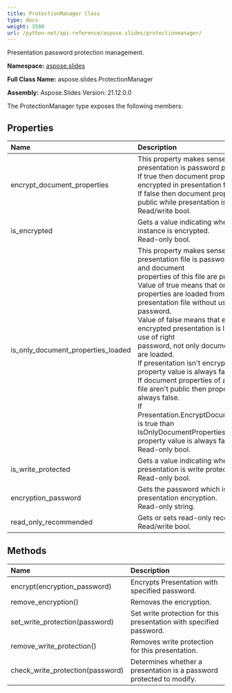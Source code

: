 ```yaml
---
title: ProtectionManager Class
type: docs
weight: 3500
url: /python-net/api-reference/aspose.slides/protectionmanager/
---
```


Presentation password protection management.

**Namespace:** [aspose.slides](/slides/python-net/api-reference/aspose.slides/)

**Full Class Name:** aspose.slides.ProtectionManager

**Assembly:**  Aspose.Slides Version: 21.12.0.0

The ProtectionManager type exposes the following members:
## **Properties**
|**Name**|**Description**|
| :- | :- |
|encrypt_document_properties|This property makes sense, if presentation is password protected.<br/>            If true then document properties is encrypted in presentation file.<br/>            If false then document properties is public while presentation is encrypted.<br/>            Read/write bool.|
|is_encrypted|Gets a value indicating whether this instance is encrypted.<br/>            Read-only bool.|
|is_only_document_properties_loaded|This property makes sense, if presentation file is password protected and document <br/>            properties of this file are public.<br/>            Value of true means that only document properties are loaded from an encrypted <br/>            presentation file without use of password.<br/>            Value of false means that entire encrypted presentation is loaded with use of right <br/>            password, not only document properties are loaded.<br/>            If presentation isn't encrypted then property value is always false.<br/>            If document properties of an encrypted file aren't public then property value is always false.<br/>            If Presentation.EncryptDocumentProperties is true than IsOnlyDocumentPropertiesLoaded <br/>            property value is always false.<br/>            Read-only bool.|
|is_write_protected|Gets a value indicating whether this presentation is write protected.<br/>            Read-only bool.|
|encryption_password|Gets the password which is used for presentation encryption.<br/>            Read-only string.|
|read_only_recommended|Gets or sets read-only recommendation.<br/>            Read/write bool.|
## **Methods**
|**Name**|**Description**|
| :- | :- |
|encrypt(encryption_password)|Encrypts Presentation with specified password.|
|remove_encryption()|Removes the encryption.|
|set_write_protection(password)|Set write protection for this presentation with specified password.|
|remove_write_protection()|Removes write protection for this presentation.|
|check_write_protection(password)|Determines whether a presentation is a password protected to modify.|
